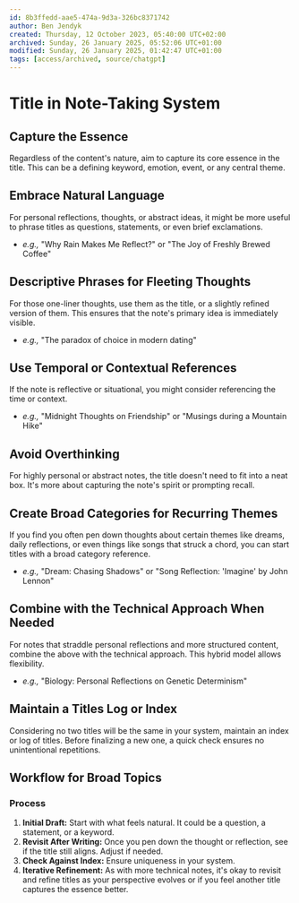 ```yaml
---
id: 8b3ffedd-aae5-474a-9d3a-326bc8371742
author: Ben Jendyk
created: Thursday, 12 October 2023, 05:40:00 UTC+02:00
archived: Sunday, 26 January 2025, 05:52:06 UTC+01:00
modified: Sunday, 26 January 2025, 01:42:47 UTC+01:00
tags: [access/archived, source/chatgpt]
---
```


# Title in Note-Taking System

## Capture the Essence

Regardless of the content's nature, aim to capture its core essence in the title. This can be a defining keyword, emotion, event, or any central theme.

## Embrace Natural Language

For personal reflections, thoughts, or abstract ideas, it might be more useful to phrase titles as questions, statements, or even brief exclamations. 

- *e.g.,* "Why Rain Makes Me Reflect?" or "The Joy of Freshly Brewed Coffee"

## Descriptive Phrases for Fleeting Thoughts

For those one-liner thoughts, use them as the title, or a slightly refined version of them. This ensures that the note's primary idea is immediately visible.

- *e.g.,* "The paradox of choice in modern dating" 

## Use Temporal or Contextual References

If the note is reflective or situational, you might consider referencing the time or context. 

- *e.g.,* "Midnight Thoughts on Friendship" or "Musings during a Mountain Hike"

## Avoid Overthinking

For highly personal or abstract notes, the title doesn't need to fit into a neat box. It's more about capturing the note's spirit or prompting recall.

## Create Broad Categories for Recurring Themes

If you find you often pen down thoughts about certain themes like dreams, daily reflections, or even things like songs that struck a chord, you can start titles with a broad category reference.

- *e.g.,* "Dream: Chasing Shadows" or "Song Reflection: 'Imagine' by John Lennon"

## Combine with the Technical Approach When Needed

For notes that straddle personal reflections and more structured content, combine the above with the technical approach. This hybrid model allows flexibility.

- *e.g.,* "Biology: Personal Reflections on Genetic Determinism"

## Maintain a Titles Log or Index

Considering no two titles will be the same in your system, maintain an index or log of titles. Before finalizing a new one, a quick check ensures no unintentional repetitions.

## Workflow for Broad Topics

### Process

1. **Initial Draft:** Start with what feels natural. It could be a question, a statement, or a keyword.
2. **Revisit After Writing:** Once you pen down the thought or reflection, see if the title still aligns. Adjust if needed.
3. **Check Against Index:** Ensure uniqueness in your system.
4. **Iterative Refinement:** As with more technical notes, it's okay to revisit and refine titles as your perspective evolves or if you feel another title captures the essence better.
